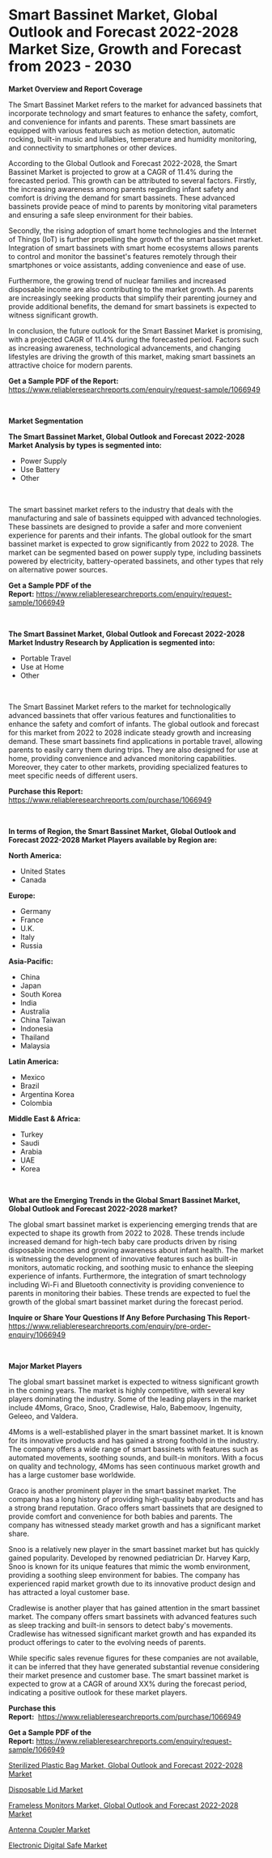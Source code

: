 <p><h1>Smart Bassinet Market, Global Outlook and Forecast 2022-2028 Market Size, Growth and Forecast from 2023 - 2030</h1></p><p><strong>Market Overview and Report Coverage</strong></p>
<p><p>The Smart Bassinet Market refers to the market for advanced bassinets that incorporate technology and smart features to enhance the safety, comfort, and convenience for infants and parents. These smart bassinets are equipped with various features such as motion detection, automatic rocking, built-in music and lullabies, temperature and humidity monitoring, and connectivity to smartphones or other devices.</p><p>According to the Global Outlook and Forecast 2022-2028, the Smart Bassinet Market is projected to grow at a CAGR of 11.4% during the forecasted period. This growth can be attributed to several factors. Firstly, the increasing awareness among parents regarding infant safety and comfort is driving the demand for smart bassinets. These advanced bassinets provide peace of mind to parents by monitoring vital parameters and ensuring a safe sleep environment for their babies.</p><p>Secondly, the rising adoption of smart home technologies and the Internet of Things (IoT) is further propelling the growth of the smart bassinet market. Integration of smart bassinets with smart home ecosystems allows parents to control and monitor the bassinet's features remotely through their smartphones or voice assistants, adding convenience and ease of use.</p><p>Furthermore, the growing trend of nuclear families and increased disposable income are also contributing to the market growth. As parents are increasingly seeking products that simplify their parenting journey and provide additional benefits, the demand for smart bassinets is expected to witness significant growth.</p><p>In conclusion, the future outlook for the Smart Bassinet Market is promising, with a projected CAGR of 11.4% during the forecasted period. Factors such as increasing awareness, technological advancements, and changing lifestyles are driving the growth of this market, making smart bassinets an attractive choice for modern parents.</p></p>
<p><strong>Get a Sample PDF of the Report:</strong> <a href="https://www.reliableresearchreports.com/enquiry/request-sample/1066949">https://www.reliableresearchreports.com/enquiry/request-sample/1066949</a></p>
<p>&nbsp;</p>
<p><strong>Market Segmentation</strong></p>
<p><strong>The Smart Bassinet Market, Global Outlook and Forecast 2022-2028 Market Analysis by types is segmented into:</strong></p>
<p><ul><li>Power Supply</li><li>Use Battery</li><li>Other</li></ul></p>
<p>&nbsp;</p>
<p><p>The smart bassinet market refers to the industry that deals with the manufacturing and sale of bassinets equipped with advanced technologies. These bassinets are designed to provide a safer and more convenient experience for parents and their infants. The global outlook for the smart bassinet market is expected to grow significantly from 2022 to 2028. The market can be segmented based on power supply type, including bassinets powered by electricity, battery-operated bassinets, and other types that rely on alternative power sources.</p></p>
<p><strong>Get a Sample PDF of the Report:</strong>&nbsp;<a href="https://www.reliableresearchreports.com/enquiry/request-sample/1066949">https://www.reliableresearchreports.com/enquiry/request-sample/1066949</a></p>
<p>&nbsp;</p>
<p><strong>The Smart Bassinet Market, Global Outlook and Forecast 2022-2028 Market Industry Research by Application is segmented into:</strong></p>
<p><ul><li>Portable Travel</li><li>Use at Home</li><li>Other</li></ul></p>
<p>&nbsp;</p>
<p><p>The Smart Bassinet Market refers to the market for technologically advanced bassinets that offer various features and functionalities to enhance the safety and comfort of infants. The global outlook and forecast for this market from 2022 to 2028 indicate steady growth and increasing demand. These smart bassinets find applications in portable travel, allowing parents to easily carry them during trips. They are also designed for use at home, providing convenience and advanced monitoring capabilities. Moreover, they cater to other markets, providing specialized features to meet specific needs of different users.</p></p>
<p><strong>Purchase this Report:</strong>&nbsp; <a href="https://www.reliableresearchreports.com/purchase/1066949">https://www.reliableresearchreports.com/purchase/1066949</a></p>
<p>&nbsp;</p>
<p><strong>In terms of Region, the Smart Bassinet Market, Global Outlook and Forecast 2022-2028 Market Players available by Region are:</strong></p>
<p>
    <p> <strong> North America: </strong>
        <ul>
            <li>United States</li>
            <li>Canada</li>
        </ul>
        </p> 
    <p> <strong> Europe: </strong>
        <ul>
            <li>Germany</li>
            <li>France</li>
            <li>U.K.</li>
            <li>Italy</li>
            <li>Russia</li>
        </ul>
        </p> 
    <p> <strong> Asia-Pacific: </strong>
        <ul>
            <li>China</li>
            <li>Japan</li>
            <li>South Korea</li>
            <li>India</li>
            <li>Australia</li>
            <li>China Taiwan</li>
            <li>Indonesia</li>
            <li>Thailand</li>
            <li>Malaysia</li>
        </ul>
        </p> 
    <p> <strong> Latin America: </strong>
        <ul>
            <li>Mexico</li>
            <li>Brazil</li>
            <li>Argentina Korea</li>
            <li>Colombia</li>
        </ul>
        </p> 
    <p> <strong> Middle East & Africa: </strong>
        <ul>
            <li>Turkey</li>
            <li>Saudi</li>
            <li>Arabia</li>
            <li>UAE</li>
            <li>Korea</li>
        </ul>
    </p>
    </p>
<p>&nbsp;</p>
<p><strong>What are the Emerging Trends in the Global Smart Bassinet Market, Global Outlook and Forecast 2022-2028 market?</strong></p>
<p><p>The global smart bassinet market is experiencing emerging trends that are expected to shape its growth from 2022 to 2028. These trends include increased demand for high-tech baby care products driven by rising disposable incomes and growing awareness about infant health. The market is witnessing the development of innovative features such as built-in monitors, automatic rocking, and soothing music to enhance the sleeping experience of infants. Furthermore, the integration of smart technology including Wi-Fi and Bluetooth connectivity is providing convenience to parents in monitoring their babies. These trends are expected to fuel the growth of the global smart bassinet market during the forecast period.</p></p>
<p><strong>Inquire or Share Your Questions If Any Before Purchasing This Report</strong>- <a href="https://www.reliableresearchreports.com/enquiry/pre-order-enquiry/1066949">https://www.reliableresearchreports.com/enquiry/pre-order-enquiry/1066949</a></p>
<p>&nbsp;</p>
<p><strong>Major Market Players</strong></p>
<p><p>The global smart bassinet market is expected to witness significant growth in the coming years. The market is highly competitive, with several key players dominating the industry. Some of the leading players in the market include 4Moms, Graco, Snoo, Cradlewise, Halo, Babemoov, Ingenuity, Geleeo, and Valdera.</p><p>4Moms is a well-established player in the smart bassinet market. It is known for its innovative products and has gained a strong foothold in the industry. The company offers a wide range of smart bassinets with features such as automated movements, soothing sounds, and built-in monitors. With a focus on quality and technology, 4Moms has seen continuous market growth and has a large customer base worldwide.</p><p>Graco is another prominent player in the smart bassinet market. The company has a long history of providing high-quality baby products and has a strong brand reputation. Graco offers smart bassinets that are designed to provide comfort and convenience for both babies and parents. The company has witnessed steady market growth and has a significant market share.</p><p>Snoo is a relatively new player in the smart bassinet market but has quickly gained popularity. Developed by renowned pediatrician Dr. Harvey Karp, Snoo is known for its unique features that mimic the womb environment, providing a soothing sleep environment for babies. The company has experienced rapid market growth due to its innovative product design and has attracted a loyal customer base.</p><p>Cradlewise is another player that has gained attention in the smart bassinet market. The company offers smart bassinets with advanced features such as sleep tracking and built-in sensors to detect baby's movements. Cradlewise has witnessed significant market growth and has expanded its product offerings to cater to the evolving needs of parents.</p><p>While specific sales revenue figures for these companies are not available, it can be inferred that they have generated substantial revenue considering their market presence and customer base. The smart bassinet market is expected to grow at a CAGR of around XX% during the forecast period, indicating a positive outlook for these market players.</p></p>
<p><strong>Purchase this Report:</strong>&nbsp;&nbsp;<a href="https://www.reliableresearchreports.com/purchase/1066949">https://www.reliableresearchreports.com/purchase/1066949</a></p>
<p></p>
<p><strong>Get a Sample PDF of the Report:</strong>&nbsp;<a href="https://www.reliableresearchreports.com/enquiry/request-sample/1066949">https://www.reliableresearchreports.com/enquiry/request-sample/1066949</a></p>
<p><p><a href="https://github.com/NorbertYates/Market-Research-Report-List-1/blob/main/sterilized-plastic-bag-market-global-outlook-and-forecast-2022-2028-market.md">Sterilized Plastic Bag Market, Global Outlook and Forecast 2022-2028 Market</a></p><p><a href="https://medium.com/@walterstanley64/disposable-lid-market-size-growth-forecast-2023-2030-8d0ea07f1f70">Disposable Lid Market</a></p><p><a href="https://github.com/RoccoManning/Market-Research-Report-List-1/blob/main/frameless-monitors-market-global-outlook-and-forecast-2022-2028-market.md">Frameless Monitors Market, Global Outlook and Forecast 2022-2028 Market</a></p><p><a href="https://www.reportprime.com/antenna-coupler-r4667">Antenna Coupler Market</a></p><p><a href="https://www.linkedin.com/pulse/electronic-digital-safe-market-challenges-opportunities-ykpve/">Electronic Digital Safe Market</a></p></p>